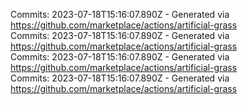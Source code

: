 Commits: 2023-07-18T15:16:07.890Z - Generated via https://github.com/marketplace/actions/artificial-grass
<br>
Commits: 2023-07-18T15:16:07.890Z - Generated via https://github.com/marketplace/actions/artificial-grass
<br>
Commits: 2023-07-18T15:16:07.890Z - Generated via https://github.com/marketplace/actions/artificial-grass
<br>
Commits: 2023-07-18T15:16:07.890Z - Generated via https://github.com/marketplace/actions/artificial-grass
<br>
